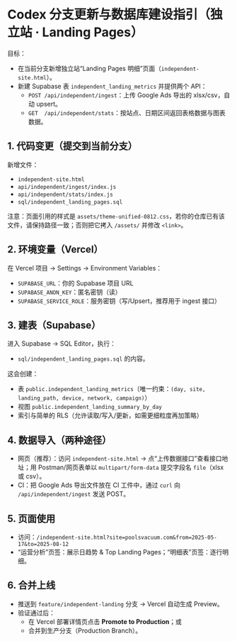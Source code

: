 # Codex 分支更新与数据库建设指引（独立站 · Landing Pages）

目标：
- 在当前分支新增独立站“Landing Pages 明细”页面（`independent-site.html`）。
- 新建 Supabase 表 `independent_landing_metrics` 并提供两个 API：
  - `POST /api/independent/ingest`：上传 Google Ads 导出的 xlsx/csv，自动 upsert。
  - `GET  /api/independent/stats`：按站点、日期区间返回表格数据与图表数据。

## 1. 代码变更（提交到当前分支）
新增文件：
- `independent-site.html`
- `api/independent/ingest/index.js`
- `api/independent/stats/index.js`
- `sql/independent_landing_pages.sql`

注意：页面引用的样式是 `assets/theme-unified-0812.css`，若你的仓库已有该文件，请保持路径一致；否则把它拷入 `/assets/` 并修改 `<link>`。

## 2. 环境变量（Vercel）
在 Vercel 项目 → Settings → Environment Variables：
- `SUPABASE_URL`：你的 Supabase 项目 URL
- `SUPABASE_ANON_KEY`：匿名密钥（读）
- `SUPABASE_SERVICE_ROLE`：服务密钥（写/Upsert，推荐用于 ingest 接口）

## 3. 建表（Supabase）
进入 Supabase → SQL Editor，执行：
- `sql/independent_landing_pages.sql` 的内容。

这会创建：
- 表 `public.independent_landing_metrics`（唯一约束：`(day, site, landing_path, device, network, campaign)`）
- 视图 `public.independent_landing_summary_by_day`
- 索引与简单的 RLS（允许读取/写入/更新，如需更细粒度再加策略）

## 4. 数据导入（两种途径）
- 网页（推荐）：访问 `independent-site.html` → 点“上传数据接口”查看接口地址；用 Postman/网页表单以 `multipart/form-data` 提交字段名 `file`（xlsx 或 csv）。
- CI：把 Google Ads 导出文件放在 CI 工件中，通过 `curl` 向 `/api/independent/ingest` 发送 POST。

## 5. 页面使用
- 访问：`/independent-site.html?site=poolsvacuum.com&from=2025-05-17&to=2025-08-12`
- “运营分析”页签：展示日趋势 & Top Landing Pages；“明细表”页签：逐行明细。

## 6. 合并上线
- 推送到 `feature/independent-landing` 分支 → Vercel 自动生成 Preview。
- 验证通过后：
  - 在 Vercel 部署详情页点击 **Promote to Production**；或
  - 合并到生产分支（Production Branch）。